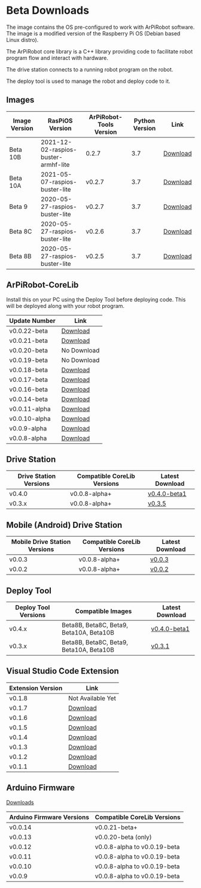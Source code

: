 
# Beta Downloads

The image contains the OS pre-configured to work with ArPiRobot software. The image is a modified version of the Raspberry Pi OS (Debian based Linux distro). 

The ArPiRobot core library is a C++ library providing code to facilitate robot program flow and interact with hardware.

The drive station connects to a running robot program on the robot.

The deploy tool is used to manage the robot and deploy code to it.


## Images

| Image Version | RasPiOS Version | ArPiRobot-Tools Version | Python Version | Link |
| ------------- | ---------------- | -------------- | --------------------- | ----- |
| Beta 10B      | 2021-12-02-raspios-buster-armhf-lite | 0.2.7 | 3.7 | [Download](https://github.com/ArPiRobot/ArPiRobot-ImageScripts/releases/tag/beta10b) |
| Beta 10A      | 2021-05-07-raspios-buster-lite  | v0.2.7 | 3.7           | [Download](https://github.com/ArPiRobot/ArPiRobot-ImageScripts/releases/tag/beta10a) |
| Beta 9        | 2020-05-27-raspios-buster-lite  | v0.2.7 | 3.7           | [Download](https://github.com/ArPiRobot/ArPiRobot-ImageScripts/releases/tag/beta9) |
| Beta 8C       | 2020-05-27-raspios-buster-lite  | v0.2.6 | 3.7           | [Download](https://github.com/ArPiRobot/ArPiRobot-ImageScripts/releases/tag/beta8c) |
| Beta 8B       | 2020-05-27-raspios-buster-lite  | v0.2.5 | 3.7           | [Download](https://github.com/ArPiRobot/ArPiRobot-ImageScripts/releases/tag/beta8b) |


## ArPiRobot-CoreLib

Install this on your PC using the Deploy Tool before deploying code. This will be deployed along with your robot program.

| Update Number      | Link |
| ------------------ | ---- |
| v0.0.22-beta       | [Download](https://github.com/ArPiRobot/ArPiRobot-CoreLib/releases/tag/v0.0.22-beta)  |
| v0.0.21-beta       | [Download](https://github.com/ArPiRobot/ArPiRobot-CoreLib/releases/tag/v0.0.21-beta)  |
| v0.0.20-beta       | No Download                                                                           |
| v0.0.19-beta       | No Download                                                                           |
| v0.0.18-beta       | [Download](https://github.com/ArPiRobot/ArPiRobot-CoreLib/releases/tag/v0.0.18-beta)  |
| v0.0.17-beta       | [Download](https://github.com/ArPiRobot/ArPiRobot-CoreLib/releases/tag/v0.0.17-beta)  |
| v0.0.16-beta       | [Download](https://github.com/ArPiRobot/ArPiRobot-CoreLib/releases/tag/v0.0.16-beta)  |
| v0.0.14-beta       | [Download](https://github.com/ArPiRobot/ArPiRobot-CoreLib/releases/tag/v0.0.14-beta)  |
| v0.0.11-alpha      | [Download](https://github.com/ArPiRobot/ArPiRobot-CoreLib/releases/tag/v0.0.11-alpha) |
| v0.0.10-alpha      | [Download](https://github.com/ArPiRobot/ArPiRobot-CoreLib/releases/tag/v0.0.10-alpha) |
| v0.0.9-alpha       | [Download](https://github.com/ArPiRobot/ArPiRobot-CoreLib/releases/tag/v0.0.9-alpha)  |
| v0.0.8-alpha       | [Download](https://github.com/ArPiRobot/ArPiRobot-CoreLib/releases/tag/v0.0.8-alpha)  |


## Drive Station

| Drive Station Versions | Compatible CoreLib Versions   | Latest Download |
| ---------------------- | ----------------------------- | --------------- |
| v0.4.0                 | v0.0.8-alpha+                 | [v0.4.0-beta1](https://github.com/ArPiRobot/ArPiRobot-DriveStation/releases/tag/v0.4.0-beta1) |
| v0.3.x                 | v0.0.8-alpha+                 | [v0.3.5](https://github.com/ArPiRobot/ArPiRobot-DriveStationOLDJAVA/releases/tag/v0.3.5)      |


## Mobile (Android) Drive Station

| Mobile Drive Station Versions | Compatible CoreLib Versions   | Latest Download |
| ----------------------------- | ----------------------------- | --------------- |
| v0.0.3                        | v0.0.8-alpha+                 | [v0.0.3](https://github.com/ArPiRobot/ArPiRobot-MobileDriveStation/releases/tag/v0.0.3) |
| v0.0.2                        | v0.0.8-alpha+                 | [v0.0.2](https://github.com/ArPiRobot/ArPiRobot-MobileDriveStation/releases/tag/v0.0.2) |


## Deploy Tool

| Deploy Tool Versions | Compatible Images | Latest Download |
| -------------------- | ----------------- | --------------- |
| v0.4.x               | Beta8B, Beta8C, Beta9, Beta10A, Beta10B | [v0.4.0-beta1](https://github.com/ArPiRobot/ArPiRobot-DeployTool/releases/tag/v0.4.0-beta1) |
| v0.3.x               | Beta8B, Beta8C, Beta9, Beta10A, Beta10B | [v0.3.1](https://github.com/ArPiRobot/ArPiRobot-DeployToolOLDJAVA/releases/tag/v0.3.1) |


## Visual Studio Code Extension

| Extension Version | Link |
| ----------------- | ---- |
| v0.1.8            | Not Available Yet |
| v0.1.7            | [Download](https://github.com/ArPiRobot/ArPiRobot-VSCodeExtension/releases/tag/v0.1.7) |
| v0.1.6            | [Download](https://github.com/ArPiRobot/ArPiRobot-VSCodeExtension/releases/tag/v0.1.6) |
| v0.1.5            | [Download](https://github.com/ArPiRobot/ArPiRobot-VSCodeExtension/releases/tag/v0.1.5) |
| v0.1.4            | [Download](https://github.com/ArPiRobot/ArPiRobot-VSCodeExtension/releases/tag/v0.1.4) |
| v0.1.3            | [Download](https://github.com/ArPiRobot/ArPiRobot-VSCodeExtension/releases/tag/v0.1.3) |
| v0.1.2            | [Download](https://github.com/ArPiRobot/ArPiRobot-VSCodeExtension/releases/tag/v0.1.2) |
| v0.1.1            | [Download](https://github.com/ArPiRobot/ArPiRobot-VSCodeExtension/releases/tag/v0.1.1) |

## Arduino Firmware

[Downloads](https://github.com/ArPiRobot/ArPiRobot-ArduinoFirmware/releases)

| Arduino Firmware Versions | Compatible CoreLib Versions  |
| ------------------------- | ---------------------------- |
| v0.0.14                   | v0.0.21-beta+                |
| v0.0.13                   | v0.0.20-beta (only)          |
| v0.0.12                   | v0.0.8-alpha to v0.0.19-beta |
| v0.0.11                   | v0.0.8-alpha to v0.0.19-beta |
| v0.0.10                   | v0.0.8-alpha to v0.0.19-beta |
| v0.0.9                    | v0.0.8-alpha to v0.0.19-beta |
